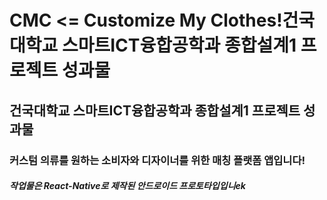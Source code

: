 # CMC <= Customize My Clothes!건국대학교 스마트ICT융합공학과 종합설계1 프로젝트 성과물
## 건국대학교 스마트ICT융합공학과 종합설계1 프로젝트 성과물
### 커스텀 의류를 원하는 소비자와 디자이너를 위한 매칭 플랫폼 앱입니다!
##### 작업물은 React-Native로 제작된 안드로이드 프로토타입입니ek
